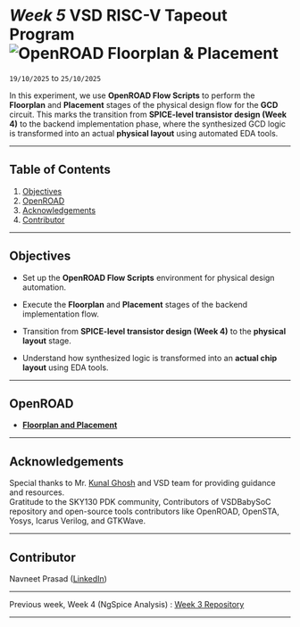 # *Week 5* VSD RISC-V Tapeout Program ![OpenROAD Floorplan & Placement](https://img.shields.io/badge/OpenROAD_Floorplan_%26_Placement-Done-darkgreen)

`19/10/2025` to `25/10/2025`

In this experiment, we use **OpenROAD Flow Scripts** to perform the **Floorplan** and **Placement** stages of the physical design flow for the **GCD** circuit. This marks the transition from **SPICE-level transistor design (Week 4)** to the backend implementation phase, where the synthesized GCD logic is transformed into an actual **physical layout** using automated EDA tools.

---

## Table of Contents
  
1. [Objectives](#objectives)  
2. [OpenROAD](#openroad)
3. [Acknowledgements](#acknowledgements)  
4. [Contributor](#contributor)

---

## Objectives

- Set up the **OpenROAD Flow Scripts** environment for physical design automation.

- Execute the **Floorplan** and **Placement** stages of the backend implementation flow.

- Transition from **SPICE-level transistor design (Week 4)** to the **physical layout** stage.

- Understand how synthesized logic is transformed into an **actual chip layout** using EDA tools.


---

## OpenROAD

- [**Floorplan and Placement**](Floorplan&Placement/README.md)

---

## Acknowledgements

Special thanks to Mr. [Kunal Ghosh](https://in.linkedin.com/in/kunal-ghosh-vlsisystemdesign-com-28084836) and VSD team for providing guidance and resources.  
Gratitude to the SKY130 PDK community, Contributors of VSDBabySoC repository and open-source tools contributors like OpenROAD, OpenSTA, Yosys, Icarus Verilog, and GTKWave.

---

## Contributor
  Navneet Prasad ([LinkedIn](https://linkedin.com/in/navneetprasad1311)) 

---

Previous week, Week 4 (NgSpice Analysis) : [Week 3 Repository](https://github.com/navneetprasad1311/vsd-soc-pgrm-w3)

---